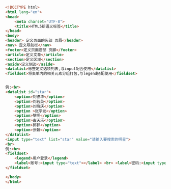 
<BlogInfo id="154" title="31.html新语义标签" author="白日梦想猿" pv=0 read_times=0 pre_cost_time="0分41秒" category="html5学习" tag_list="['html5学习']" create_time="2020.07.15 16:36:19" update_time="2020.07.15 16:54:11" />

```html
<!DOCTYPE html>
<html lang="en">
<head>
    <meta charset="UTF-8">
    <title>HTML5新语义标签</title>
</head>
<body>
<header> 定义页面的头部 页眉</header>
<nav> 定义导航栏</nav>
<footer>定义页面底部 页脚</footer>
<article>定义文章</article>
<section>定义区域</section>
<aside>定义侧边</aside>
<datalist>标签定义选项列表,与input配合使用</datalist>
<fieldset>将表单内的相关元素分组打包,与legend搭配使用</fieldset>


例:<br>
<datalist id="star">
    <option>刘德华</option>
    <option>刘若英</option>
    <option>刘晓庆</option>
    <option >张学友</option>
    <option>黎明</option>
    <option>古天乐</option>
    <option>郭郭</option>
    <option>张翰</option>
</datalist>
<input type="text" list="star" value="请输入要搜索的明星">
<br>
例:<br>
<fieldset>
    <legend>用户登录</legend>
    <label>账号:<input type="text"></label> <br> <label>密码:<input type="password"></label> <br><input type="submit" value="登录">
</fieldset>

</body>
</html>
```
